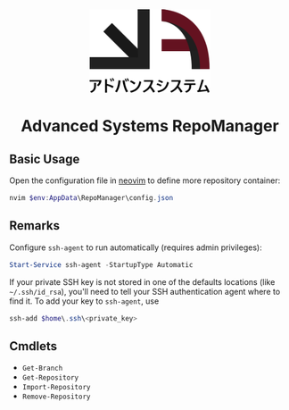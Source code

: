<p align="center">
  <a title="Project Logo">
    <img height="150" style="margin-top:15px" src="https://raw.githubusercontent.com/Advanced-Systems/vector-assets/master/advanced-systems-logo-annotated.svg">
  </a>
</p>

<h1 align="center">Advanced Systems RepoManager</h1>

## Basic Usage

Open the configuration file in [neovim](https://github.com/neovim/neovim) to
define more repository container:

```powershell
nvim $env:AppData\RepoManager\config.json
```

## Remarks

Configure `ssh-agent` to run automatically (requires admin privileges):

```powershell
Start-Service ssh-agent -StartupType Automatic
```

If your private SSH key is not stored in one of the defaults locations (like
`~/.ssh/id_rsa`), you'll need to tell your SSH authentication agent where to find
it. To add your key to `ssh-agent`, use

```powershell
ssh-add $home\.ssh\<private_key>
```

## Cmdlets

- `Get-Branch`
- `Get-Repository`
- `Import-Repository`
- `Remove-Repository`
